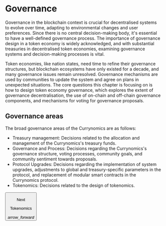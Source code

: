 # Governance
Governance in the blockchain context is crucial for decentralised systems to evolve over time, adapting to environmental changes and user preferences. Since there is no central decision-making body, it's essential to have a well-defined governance process. The importance of governance design in a token economy is widely acknowledged, and with substantial treasuries in decentralised token economies, examining governance systems and decision-making processes is vital.

Token economies, like nation states, need time to refine their governance structures, but blockchain ecosystems have only existed for a decade, and many governance issues remain unresolved. Governance mechanisms are used by communities to update the system and agree on plans in unexpected situations. The core questions this chapter is focusing on is how to design token economy governance, which explores the extent of governance decentralisation, the use of on-chain and off-chain governance components, and mechanisms for voting for governance proposals.

## Governance areas 
The broad governance areas of the Currynomics are as follows:

* Treasury management: Decisions related to the allocation and management of the Currynomics's treasury funds.
* Governance and Process: Decisions regarding the Currynomics's governance structure, voting processes, community goals, and community sentiment towards proposals.
* Protocol Upgrades: Decisions regarding the implementation of system upgrades, adjustments to global and treasury-specific parameters in the protocol, and replacement of modular smart contracts in the Currynomics protocol.
* Tokenomics: Decisions related to the design of tokenomics.

<a href="/#/asset/dao/economics">
    <button class="nextButton" >
        <div class="copy">
            <p class="title">Next</p>
            <p class="value">Tokenomics</p>
        </div>
        <div class="icon"><i class="material-icons">arrow_forward</i></div>
    </button>
</a>


<!-- [Next: Currynomics Economics](/asset/dao/economics.md) -->
